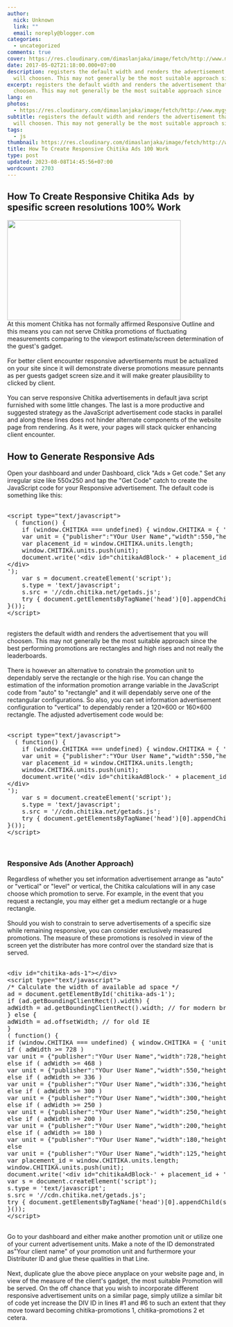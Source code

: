```yaml
---
author:
  nick: Unknown
  link: ""
  email: noreply@blogger.com
categories:
  - uncategorized
comments: true
cover: https://res.cloudinary.com/dimaslanjaka/image/fetch/http://www.mygyanblog.com/wp-content/uploads/2017/01/chitika-se-kaise-paise-kamaye.jpg
date: 2017-05-02T21:18:00.000+07:00
description: registers the default width and renders the advertisement that you
  will choosen. This may not generally be the most suitable approach since
excerpt: registers the default width and renders the advertisement that you will
  choosen. This may not generally be the most suitable approach since
lang: en
photos:
  - https://res.cloudinary.com/dimaslanjaka/image/fetch/http://www.mygyanblog.com/wp-content/uploads/2017/01/chitika-se-kaise-paise-kamaye.jpg
subtitle: registers the default width and renders the advertisement that you
  will choosen. This may not generally be the most suitable approach since
tags:
  - js
thumbnail: https://res.cloudinary.com/dimaslanjaka/image/fetch/http://www.mygyanblog.com/wp-content/uploads/2017/01/chitika-se-kaise-paise-kamaye.jpg
title: How To Create Responsive Chitika Ads 100 Work
type: post
updated: 2023-08-08T14:45:56+07:00
wordcount: 2703
---
```


<h2>How To Create Responsive Chitika Ads &nbsp;by spesific screen resolutions 100% Work</h2><a name="more"></a><img height="231" src="https://res.cloudinary.com/dimaslanjaka/image/fetch/http://www.mygyanblog.com/wp-content/uploads/2017/01/chitika-se-kaise-paise-kamaye.jpg" width="400"><br>At this moment Chitika has not formally affirmed Responsive Outline and this means you can not serve Chitika promotions of fluctuating measurements comparing to the viewport estimate/screen determination of the guest's gadget.<br><br>For better client encounter responsive advertisements must be actualized on your site since it will demonstrate diverse promotions measure pennants as per guests gadget screen size.and it will make greater plausibility to clicked by client.<br><br>You can serve responsive Chitika advertisements in default java script furnished with some little changes. The last is a more productive and suggested strategy as the JavaScript advertisement code stacks in parallel and along these lines does not hinder alternate components of the website page from rendering. As it were, your pages will stack quicker enhancing client encounter.<br><h2 id="h2_4043_0">How to Generate Responsive Ads</h2>Open your dashboard and under Dashboard, click "Ads » Get code." Set any irregular size like 550x250 and tap the "Get Code" catch to create the JavaScript code for your Responsive advertisement. The default code is something like this:<br><br><pre class="prettyprint" id="pre_4043_0">&lt;script type="text/javascript"&gt;<br>  ( function() {<br>    if (window.CHITIKA === undefined) { window.CHITIKA = { 'units' : [] }; };<br>    var unit = {"publisher":"YOur User Name","width":550,"height":250,"sid":"Chitika Default"};<br>    var placement_id = window.CHITIKA.units.length;<br>    window.CHITIKA.units.push(unit);<br>    document.write('&lt;div id="chitikaAdBlock-' + placement_id + '"&gt;<br>&lt;/div&gt;<br>');<br>    var s = document.createElement('script');<br>    s.type = 'text/javascript';<br>    s.src = '//cdn.chitika.net/getads.js';<br>    try { document.getElementsByTagName('head')[0].appendChild(s); } catch(e) { document.write(s.outerHTML); }<br>}());<br>&lt;/script&gt;<br></pre><div id="div_4043_0"><div id="div_4043_1"><br id="br_4043_5"></div>registers the default width and renders the advertisement that you will choosen. This may not generally be the most suitable approach since the best performing promotions are rectangles and high rises and not really the leaderboards.<br><br>There is however an alternative to constrain the promotion unit to dependably serve the rectangle or the high rise. You can change the estimation of the information promotion arrange variable in the JavaScript code from "auto" to "rectangle" and it will dependably serve one of the rectangular configurations. So also, you can set information advertisement configuration to "vertical" to dependably render a 120×600 or 160×600 rectangle. The adjusted advertisement code would be:<br><br><pre class="prettyprint" id="pre_4043_1">&lt;script type="text/javascript"&gt;<br>  ( function() {<br>    if (window.CHITIKA === undefined) { window.CHITIKA = { 'units' : [] }; };<br>    var unit = {"publisher":"YOur User Name","width":550,"height":250,"sid":"Chitika Default"};<br>    var placement_id = window.CHITIKA.units.length;<br>    window.CHITIKA.units.push(unit);<br>    document.write('&lt;div id="chitikaAdBlock-' + placement_id + '"&gt;<br>&lt;/div&gt;<br>');<br>    var s = document.createElement('script');<br>    s.type = 'text/javascript';<br>    s.src = '//cdn.chitika.net/getads.js';<br>    try { document.getElementsByTagName('head')[0].appendChild(s); } catch(e) { document.write(s.outerHTML); }<br>}());<br>&lt;/script&gt;<br></pre><div id="div_4043_2"><br id="br_4043_9"><h3 id="h3_4043_0">Responsive Ads (Another Approach)</h3>Regardless of whether you set information advertisement arrange as "auto" or "vertical" or "level" or vertical, the Chitika calculations will in any case choose which promotion to serve. For example, in the event that you request a rectangle, you may either get a medium rectangle or a huge rectangle.<br><br>Should you wish to constrain to serve advertisements of a specific size while remaining responsive, you can consider exclusively measured promotions. The measure of these promotions is resolved in view of the screen yet the distributer has more control over the standard size that is served.</div><div id="div_4043_3"><br><pre class="prettyprint" id="pre_4043_2">&lt;div id="chitika-ads-1"&gt;&lt;/div&gt;<br>&lt;script type="text/javascript"&gt;<br>/* Calculate the width of available ad space */<br>ad = document.getElementById('chitika-ads-1');<br>if (ad.getBoundingClientRect().width) {<br>adWidth = ad.getBoundingClientRect().width; // for modern browsers<br>} else {<br>adWidth = ad.offsetWidth; // for old IE<br>}<br>( function() {<br>if (window.CHITIKA === undefined) { window.CHITIKA = { 'units' : [] }; };<br>if ( adWidth &gt;= 728 )<br>var unit = {"publisher":"YOur User Name","width":728,"height":90,"sid":"Chitika Default"}; /* Leaderboard 728x90 */<br>else if ( adWidth &gt;= 468 )<br>var unit = {"publisher":"YOur User Name","width":550,"height":250,"sid":"Chitika Default"};<br>else if ( adWidth &gt;= 336 )<br>var unit = {"publisher":"YOur User Name","width":336,"height":280,"sid":"Chitika Default"};<br>else if ( adWidth &gt;= 300 )<br>var unit = {"publisher":"YOur User Name","width":300,"height":250,"sid":"Chitika Default"};<br>else if ( adWidth &gt;= 250 )<br>var unit = {"publisher":"YOur User Name","width":250,"height":250,"sid":"Chitika Default"};<br>else if ( adWidth &gt;= 200 )<br>var unit = {"publisher":"YOur User Name","width":200,"height":200,"sid":"Chitika Default"};<br>else if ( adWidth &gt;= 180 )<br>var unit = {"publisher":"YOur User Name","width":180,"height":150,"sid":"Chitika Default"};<br>else<br>var unit = {"publisher":"YOur User Name","width":125,"height":125,"sid":"Chitika Default"};<br>var placement_id = window.CHITIKA.units.length;<br>window.CHITIKA.units.push(unit);<br>document.write('&lt;div id="chitikaAdBlock-' + placement_id + '"&gt;&lt;/div&gt;');<br>var s = document.createElement('script');<br>s.type = 'text/javascript';<br>s.src = '//cdn.chitika.net/getads.js';<br>try { document.getElementsByTagName('head')[0].appendChild(s); } catch(e) { document.write(s.outerHTML); }<br>}());<br>&lt;/script&gt;<br></pre><br id="br_4043_12">Go to your dashboard and either make another promotion unit or utilize one of your current advertisement units. Make a note of the ID demonstrated as"Your client name" of your promotion unit and furthermore your Distributer ID and glue these qualities in that Line.<br><br>Next, duplicate glue the above piece anyplace on your website page and, in view of the measure of the client's gadget, the most suitable Promotion will be served. On the off chance that you wish to incorporate different responsive advertisement units on a similar page, simply utilize a similar bit of code yet increase the DIV ID in lines #1 and #6 to such an extent that they move toward becoming chitika-promotions 1, chitika-promotions 2 et cetera.</div></div>